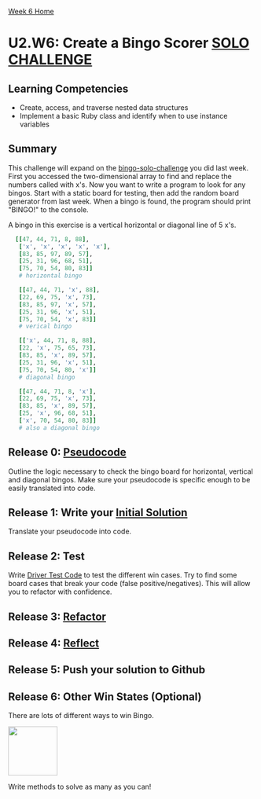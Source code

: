 [Week 6 Home](../)

# U2.W6: Create a Bingo Scorer [SOLO CHALLENGE](https://github.com/Devbootcamp/phase-0-handbook/blob/master/solo-challenges.md)

## Learning Competencies
- Create, access, and traverse nested data structures
- Implement a basic Ruby class and identify when to use instance variables

## Summary
This challenge will expand on the [bingo-solo-challenge](../week-5/5-bingo-solo-challenge) you did last week. First you accessed the two-dimensional array to find and replace the numbers called with x's. Now you want to write a program to look for any bingos. Start with a static board for testing, then add the random board generator from last week. When a bingo is found, the program should print "BINGO!" to the console.

A bingo in this exercise is a vertical horizontal or diagonal line of 5 x's.
```ruby
  [[47, 44, 71, 8, 88],
   ['x', 'x', 'x', 'x', 'x'],
   [83, 85, 97, 89, 57],
   [25, 31, 96, 68, 51],
   [75, 70, 54, 80, 83]]
   # horizontal bingo

   [[47, 44, 71, 'x', 88],
   [22, 69, 75, 'x', 73],
   [83, 85, 97, 'x', 57],
   [25, 31, 96, 'x', 51],
   [75, 70, 54, 'x', 83]]
   # verical bingo

   [['x', 44, 71, 8, 88],
   [22, 'x', 75, 65, 73],
   [83, 85, 'x', 89, 57],
   [25, 31, 96, 'x', 51],
   [75, 70, 54, 80, 'x']]
   # diagonal bingo

   [[47, 44, 71, 8, 'x'],
   [22, 69, 75, 'x', 73],
   [83, 85, 'x', 89, 57],
   [25, 'x', 96, 68, 51],
   ['x', 70, 54, 80, 83]]
   # also a diagonal bingo
```
## Release 0: [Pseudocode](https://github.com/Devbootcamp/phase-0-handbook/blob/master/coding-references/pseudocode.md)
Outline the logic necessary to check the bingo board for horizontal, vertical and diagonal bingos. Make sure your pseudocode is specific enough to be easily translated into code.

## Release 1: Write your [Initial Solution](https://github.com/Devbootcamp/phase-0-handbook/blob/master/coding-references/initial-solution.md)
Translate your pseudocode into code.

## Release 2: Test
Write [Driver Test Code](https://github.com/Devbootcamp/phase-0-handbook/blob/master/coding-references/driver-code.md) to test the different win cases. Try to find some board cases that break your code (false positive/negatives). This will allow you to refactor with confidence.

## Release 3: [Refactor](https://github.com/Devbootcamp/phase-0-handbook/blob/master/coding-references/refactoring.md)

## Release 4: [Reflect](https://github.com/Devbootcamp/phase-0-handbook/blob/master/coding-references/reflection-guidelines.md)

## Release 5: Push your solution to Github

## Release 6: Other Win States (Optional)
There are lots of different ways to win Bingo.

<img src='http://davbingo.com/wp-content/uploads/2011/07/7-ways-to-win-bingo320.jpg' height='100px' width='100px' />

Write methods to solve as many as you can!